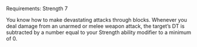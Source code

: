 Requirements: Strength 7

You know how to make devastating attacks through blocks. Whenever you deal damage from an unarmed or melee weapon attack, the target’s DT is subtracted by a number equal to your Strength ability modifier to a minimum of 0.